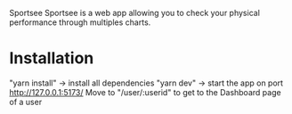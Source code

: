 Sportsee
Sportsee is a web app allowing you to check your physical performance through multiples charts.

# Installation

"yarn install" -> install all dependencies
"yarn dev" -> start the app on port http://127.0.0.1:5173/
Move to "/user/:userid" to get to the Dashboard page of a user
